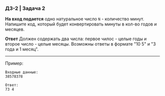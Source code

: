### ДЗ-2 | Задача 2 ###


**На вход подается** одно натуральное число ```N``` - количество минут. Напишите код, который будет конвертировать минуты в кол-во годов и месяцев.

**Ответ** Должен содержать два числа: первое чилос - целые годы и второе число - целые месяцы. Возможны ответы в формате "10 5" и "3 года и 1 месяц".

--------
Пример: 

```
Входные данные:
38578378

Ответ:
73 4
```


